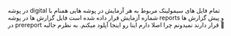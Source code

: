 در پوشه digital تمام فایل های سیمولینک مربوط به هر آزمایش در پوشه هایی همنام با شماره آزمایش قرار داده شده است
فایل گزارش ها در پوشه reports و پیش گزارش ها در prereport قرار دارند
نمیدونم چرا اصلا دارم اینا رو اینجا آپلود میکنم. به نظرم جالبه 🙂
